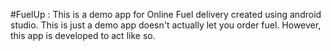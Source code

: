 #FuelUp : This is a demo app for Online Fuel delivery created using android studio. This is just a demo app doesn't actually let you order fuel. However, this app is developed to act like so.

